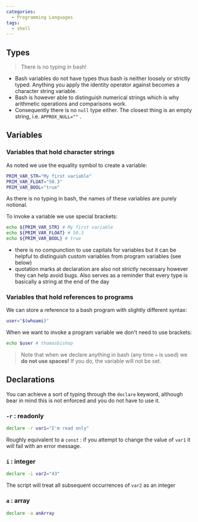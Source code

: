 ```yaml
---
categories:
  - Programming Languages
tags:
  - shell
---
```


## Types

> There is no typing in bash!

- Bash variables do not have types thus bash is neither loosely or strictly typed. Anything you apply the identity operator against becomes a character string variable.
- Bash is however able to distinguish numerical strings which is why arithmetic operations and comparisons work.
- Consequently there is no `null` type either. The closest thing is an empty string, i.e. `APPROX_NULL=""` .

## Variables

### Variables that hold character strings

As noted we use the equality symbol to create a variable:

```bash
PRIM_VAR_STR="My first variable"
PRIM_VAR_FLOAT="50.3"
PRIM_VAR_BOOL="true"
```

As there is no typing in bash, the names of these variables are purely notional.

To invoke a variable we use special brackets:

```bash
echo ${PRIM_VAR_STR} # My first variable
echo ${PRIM_VAR_FLOAT} # 50.3
echo ${PRIM_VAR_BOOL} # true
```

- there is no compunction to use capitals for variables but it can be helpful to distinguish custom variables from program variables (see below)
- quotation marks at declaration are also not strictly necessary however they can help avoid bugs. Also serves as a reminder that every type is basically a string at the end of the day

### Variables that hold references to programs

We can store a reference to a bash program with slightly different syntax:

```bash
user="$(whoami)"
```

When we want to invoke a program variable we don't need to use brackets:

```bash
echo $user # thomasbishop
```

> Note that when we declare anything in bash (any time `=` is used) we **do not use spaces!** If you do, the variable will not be set.

## Declarations

You can achieve a sort of typing through the `declare` keyword, although bear in mind this is not enforced and you do not have to use it.

### `-r` : readonly

```bash
declare -r var1="I'm read only"
```

Roughly equivalent to a `const` : if you attempt to change the value of `var1` it will fail with an error message.

### `i` : integer

```bash
declare -i var2="43"
```

The script will treat all subsequent occurrences of `var2` as an integer

### `a` : array

```bash
declare -a anArray
```
